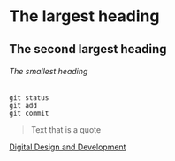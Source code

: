 # The largest heading
## The second largest heading
###### The smallest heading

```
git status
git add
git commit
```

> Text that is a quote

[Digital Design and Development](https://www.bcit.ca/programs/digital-design-and-development-diploma-full-time-6515dipma/)